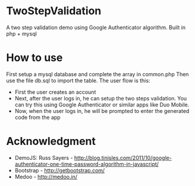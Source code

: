 # TwoStepValidation
A two step validation demo using Google Authenticator algorithm. Built in php + mysql
# How to use
First setup a mysql database and complete the array in common.php
Then use the file db.sql to import the table.
The user flow is this:
* First the user creates an account
* Next, after the user logs in, he can setup the two steps validation. You can try this using Google Authenticator or similar apps like Duo Mobile.
* Now, when the user logs in, he will be prompted to enter the generated code from the app 
# Acknowledgment 
* DemoJS: Russ Sayers - http://blog.tinisles.com/2011/10/google-authenticator-one-time-password-algorithm-in-javascript/
* Bootstrap - http://getbootstrap.com/
* Medoo - http://medoo.in/
